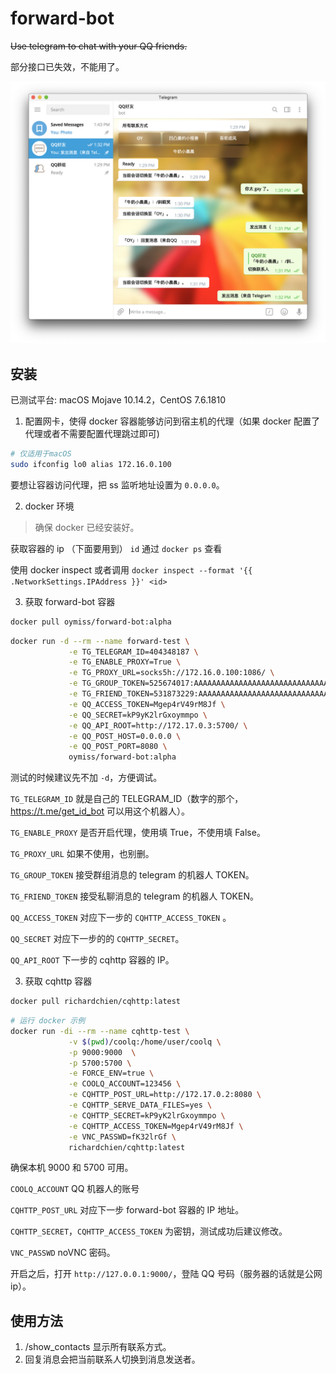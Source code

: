 # forward-bot

~~Use telegram to chat with your QQ friends.~~

部分接口已失效，不能用了。

![效果](/images/12-24.png)

## 安装

已测试平台: macOS Mojave 10.14.2，CentOS 7.6.1810

1. 配置网卡，使得 docker 容器能够访问到宿主机的代理（如果 docker 配置了代理或者不需要配置代理跳过即可)

```bash
# 仅适用于macOS
sudo ifconfig lo0 alias 172.16.0.100
```

要想让容器访问代理，把 ss 监听地址设置为 `0.0.0.0`。


2. docker 环境

> 确保 docker 已经安装好。

获取容器的 ip （下面要用到）
`id` 通过 `docker ps` 查看

使用 docker inspect <id> 或者调用 `docker inspect --format '{{ .NetworkSettings.IPAddress }}' <id>`


3. 获取 forward-bot 容器

```bash
docker pull oymiss/forward-bot:alpha
```

```bash
docker run -d --rm --name forward-test \
             -e TG_TELEGRAM_ID=404348187 \
             -e TG_ENABLE_PROXY=True \
             -e TG_PROXY_URL=socks5h://172.16.0.100:1086/ \
             -e TG_GROUP_TOKEN=525674017:AAAAAAAAAAAAAAAAAAAAAAAAAAAAAAAAAAA \
             -e TG_FRIEND_TOKEN=531873229:AAAAAAAAAAAAAAAAAAAAAAAAAAAAAAAAAAA \
             -e QQ_ACCESS_TOKEN=Mgep4rV49rM8Jf \
             -e QQ_SECRET=kP9yK2lrGxoymmpo \
             -e QQ_API_ROOT=http://172.17.0.3:5700/ \
             -e QQ_POST_HOST=0.0.0.0 \
             -e QQ_POST_PORT=8080 \
             oymiss/forward-bot:alpha
```

测试的时候建议先不加 `-d`，方便调试。

`TG_TELEGRAM_ID` 就是自己的 TELEGRAM_ID（数字的那个，https://t.me/get_id_bot 可以用这个机器人）。

`TG_ENABLE_PROXY` 是否开启代理，使用填 True，不使用填 False。

`TG_PROXY_URL` 如果不使用，也别删。

`TG_GROUP_TOKEN` 接受群组消息的 telegram 的机器人 TOKEN。

`TG_FRIEND_TOKEN` 接受私聊消息的 telegram 的机器人 TOKEN。

`QQ_ACCESS_TOKEN` 对应下一步的 `CQHTTP_ACCESS_TOKEN` 。

`QQ_SECRET` 对应下一步的的 `CQHTTP_SECRET`。

`QQ_API_ROOT` 下一步的 cqhttp 容器的 IP。


3. 获取 cqhttp 容器

```bash
docker pull richardchien/cqhttp:latest
```

```bash
# 运行 docker 示例
docker run -di --rm --name cqhttp-test \
             -v $(pwd)/coolq:/home/user/coolq \
             -p 9000:9000  \
             -p 5700:5700 \
             -e FORCE_ENV=true \
             -e COOLQ_ACCOUNT=123456 \
             -e CQHTTP_POST_URL=http://172.17.0.2:8080 \
             -e CQHTTP_SERVE_DATA_FILES=yes \
             -e CQHTTP_SECRET=kP9yK2lrGxoymmpo \
             -e CQHTTP_ACCESS_TOKEN=Mgep4rV49rM8Jf \
             -e VNC_PASSWD=fK32lrGf \
             richardchien/cqhttp:latest

```

确保本机 9000 和 5700 可用。

`COOLQ_ACCOUNT` QQ 机器人的账号

`CQHTTP_POST_URL` 对应下一步 forward-bot 容器的 IP 地址。

`CQHTTP_SECRET`，`CQHTTP_ACCESS_TOKEN` 为密钥，测试成功后建议修改。

`VNC_PASSWD` noVNC 密码。

开启之后，打开 `http://127.0.0.1:9000/`，登陆 QQ 号码（服务器的话就是公网ip）。

## 使用方法

1. /show_contacts 显示所有联系方式。
2. 回复消息会把当前联系人切换到消息发送者。
